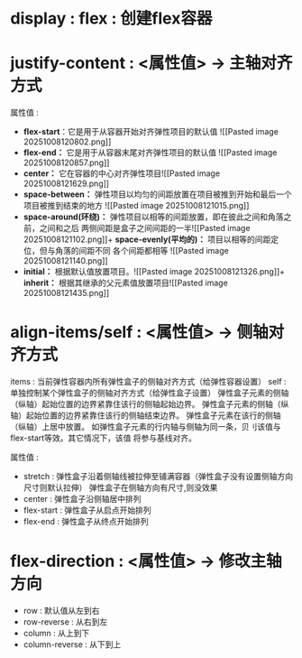 # display : flex : 创建flex容器
# justify-content : <属性值> -> 主轴对齐方式
属性值 : 
+ **flex-start**：它是用于从容器开始对齐弹性项目的默认值
![[Pasted image 20251008120802.png]]
+ **flex-end：** 它是用于从容器末尾对齐弹性项目的默认值
![[Pasted image 20251008120857.png]]
+ **center：** 它在容器的中心对齐弹性项目![[Pasted image 20251008121629.png]]
+ **space-between：** 弹性项目以均匀的间距放置在项目被推到开始和最后一个项目被推到结束的地方
![[Pasted image 20251008121015.png]]
+ **space-around(环绕)：** 弹性项目以相等的间距放置，即在彼此之间和角落之前，之间和之后
两侧间距是盒子之间间距的一半![[Pasted image 20251008121102.png]]+ **space-evenly(平均的)：** 项目以相等的间距定位，但与角落的间距不同
各个间距都相等
![[Pasted image 20251008121140.png]]
+ **initial：** 根据默认值放置项目。![[Pasted image 20251008121326.png]]+ **inherit：** 根据其继承的父元素值放置项目![[Pasted image 20251008121435.png]]
# align-items/self : <属性值> -> 侧轴对齐方式
items : 当前弹性容器内所有弹性盒子的侧轴对齐方式（给弹性容器设置）
self : 单独控制某个弹性盒子的侧轴对齐方式（给弹性盒子设置）
弹性盒子元素的侧轴（纵轴）起始位置的边界紧靠住该行的侧轴起始边界。
弹性盒子元素的侧轴（纵轴）起始位置的边界紧靠住该行的侧轴结束边界。
弹性盒子元素在该行的侧轴（纵轴）上居中放置。
如弹性盒子元素的行内轴与侧轴为同一条，贝刂该值与flex-start等效。其它情况下，该值
将参与基线对齐。

属性值 : 
+ stretch : 弹性盒子沿着侧轴线被拉伸至铺满容器（弹性盒子没有设置侧轴方向尺寸则默认拉伸）
弹性盒子在侧轴方向有尺寸,则没效果
+ center : 弹性盒子沿侧轴居中排列
+ flex-start : 弹性盒子从启点开始排列
+ flex-end : 弹性盒子从终点开始排列
# flex-direction : <属性值> -> 修改主轴方向
 + row : 默认值从左到右
 + row-reverse : 从右到左    
 + column : 从上到下    
 + column-reverse : 从下到上    
